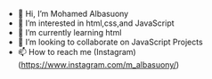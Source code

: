 - 👋 Hi, I’m Mohamed Albasuony
- 👀 I’m interested in html,css,and JavaScript
- 🌱 I’m currently learning html
- 💞️ I’m looking to collaborate on JavaScript Projects
- 📫 How to reach me (Instagram)(https://www.instagram.com/m_albasuony/)

<!---
1Lucky0/1Lucky0 is a ✨ special ✨ repository because its `README.md` (this file) appears on your GitHub profile.
You can click the Preview link to take a look at your changes.
--->
